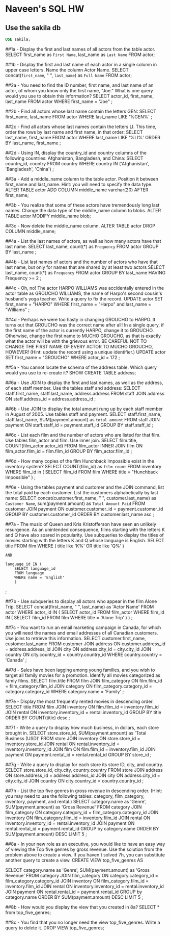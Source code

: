 # Naveen's SQL HW

## Use the sakila db

```sql
USE sakila;
```

##1a - Display the first and last names of all actors from the table actor.
SELECT
	first_name as `First Name`,
    last_name as `Last Name`
FROM actor;

##1b - Display the first and last name of each actor in a single column in upper case letters. Name the column Actor Name.
SELECT concat(`first_name`, " ", `last_name`) as `Full Name`
FROM actor;


##2a - You need to find the ID number, first name, and last name of an actor, of whom you know only the first name, "Joe." What is one query would you use to obtain this information?
SELECT
	actor_id,
    first_name,
    last_name
FROM
	actor
WHERE
	first_name = "Joe"
;

##2b - Find all actors whose last name contain the letters GEN:
SELECT
	first_name,
    last_name
FROM actor
WHERE
	last_name LIKE '%GEN%'
;

##2c - Find all actors whose last names contain the letters LI. This time, order the rows by last name and first name, in that order:
SELECT
    last_name,
    first_name
FROM actor
WHERE
	last_name LIKE '%LI%'
ORDER BY
	last_name,
    first_name
;

##2d - Using IN, display the country_id and country columns of the following countries: Afghanistan, Bangladesh, and China:
SELECT
	country_id,
    country
FROM
	country
WHERE
	country IN ('Afghanistan', 'Bangladesh', 'China')
;


##3a - Add a middle_name column to the table actor. Position it between first_name and last_name. Hint: you will need to specify the data type.
ALTER TABLE actor
ADD COLUMN middle_name varchar(20) AFTER first_name;

##3b - You realize that some of these actors have tremendously long last names. Change the data type of the middle_name column to blobs.
ALTER TABLE actor MODIFY middle_name blob;

##3c - Now delete the middle_name column.
ALTER TABLE actor DROP COLUMN middle_name;


##4a - List the last names of actors, as well as how many actors have that last name.
SELECT
	last_name,
    count(*) as `Frequency`
FROM
	actor
GROUP BY
	last_name
;

##4b - List last names of actors and the number of actors who have that last name, but only for names that are shared by at least two actors
SELECT
	last_name,
    count(*) as `Frequency`
FROM
	actor
GROUP BY
	last_name
HAVING
	Frequency >= 2
;

##4c - Oh, no! The actor HARPO WILLIAMS was accidentally entered in the actor table as GROUCHO WILLIAMS, the name of Harpo's second cousin's husband's yoga teacher. Write a query to fix the record.
UPDATE
	actor
SET
	first_name = "HARPO"
WHERE
	first_name = "Harpo" and
    last_name = "Williams"
;

##4d - Perhaps we were too hasty in changing GROUCHO to HARPO. It turns out that GROUCHO was the correct name after all! In a single query, if the first name of the actor is currently HARPO, change it to GROUCHO. Otherwise, change the first name to MUCHO GROUCHO, as that is exactly what the actor will be with the grievous error. BE CAREFUL NOT TO CHANGE THE FIRST NAME OF EVERY ACTOR TO MUCHO GROUCHO, HOWEVER! (Hint: update the record using a unique identifier.)
UPDATE
	actor
SET
	first_name = "GROUCHO"
WHERE
	actor_id = 172
;


##5a - You cannot locate the schema of the address table. Which query would you use to re-create it?
SHOW CREATE TABLE address;


##6a - Use JOIN to display the first and last names, as well as the address, of each staff member. Use the tables staff and address:
SELECT
	staff.first_name,
    staff.last_name,
    address.address
FROM staff
JOIN address
ON
	staff.address_id = address.address_id
;

##6b - Use JOIN to display the total amount rung up by each staff member in August of 2005. Use tables staff and payment.
SELECT
	staff.first_name,
    staff.last_name,
    SUM(payment.amount) as `total amount`
FROM staff
JOIN payment
ON
	staff.staff_id = payment.staff_id
GROUP BY
	staff.staff_id
;

##6c - List each film and the number of actors who are listed for that film. Use tables film_actor and film. Use inner join.
SELECT
	film.title,
    COUNT(film_actor.actor_id)
FROM film_actor
INNER JOIN film
ON
	film_actor.film_id = film.film_id
GROUP BY
	film_actor.film_id
;

##6d - How many copies of the film Hunchback Impossible exist in the inventory system?
SELECT
	COUNT(film_id) as `film count`
FROM
	inventory
WHERE film_id in (
	SELECT
		film_id
	FROM
		film
	WHERE
		title = "Hunchback Impossible"
	)
;

##6e - Using the tables payment and customer and the JOIN command, list the total paid by each customer. List the customers alphabetically by last name:
SELECT
	concat(customer.first_name, " ", customer.last_name) as `Customer Name`,
    sum(payment.amount) as `Total Amount Paid`
FROM customer
JOIN payment
ON customer.customer_id = payment.customer_id
GROUP BY
	customer.customer_id
ORDER BY
	customer.last_name asc
;


##7a - The music of Queen and Kris Kristofferson have seen an unlikely resurgence. As an unintended consequence, films starting with the letters K and Q have also soared in popularity. Use subqueries to display the titles of movies starting with the letters K and Q whose language is English.
SELECT title
FROM film
WHERE
	(
	title like 'K%' OR
    title like 'Q%'
    )

    AND

    language_id IN (
		SELECT language_id
		FROM language
		WHERE name = 'English'
		)
;

##7b - Use subqueries to display all actors who appear in the film Alone Trip.
SELECT
	concat(first_name, " ", last_name) as 'Actor Name'
FROM actor
WHERE actor_id IN (
	SELECT actor_id
    FROM film_actor
    WHERE film_id IN (
		SELECT film_id
        FROM film
        WHERE title = 'Alone Trip'
        )
	)
;

##7c - You want to run an email marketing campaign in Canada, for which you will need the names and email addresses of all Canadian customers. Use joins to retrieve this information.
SELECT
	customer.first_name,
    customer.last_name
FROM customer
JOIN address ON customer.address_id = address.address_id
JOIN city ON address.city_id = city.city_id
JOIN country ON city.country_id = country.country_id
WHERE country.country = 'Canada'
;

##7d - Sales have been lagging among young families, and you wish to target all family movies for a promotion. Identify all movies categorized as famiy films.
SELECT film.title
FROM film
JOIN film_category ON film.film_id = film_category.film_id
JOIN category ON film_category.category_id = category.category_id
WHERE category.name = 'Family'
;

##7e - Display the most frequently rented movies in descending order.
SELECT title
FROM film
JOIN inventory ON film.film_id = inventory.film_id
JOIN rental ON inventory.inventory_id = rental.inventory_id
GROUP BY title
ORDER BY COUNT(title) desc
;

##7f - Write a query to display how much business, in dollars, each store brought in.
SELECT
	store.store_id,
    SUM(payment.amount) as 'Total Business (USD)'
FROM store
JOIN inventory ON store.store_id = inventory.store_id
JOIN rental ON rental.inventory_id = inventory.inventory_id
JOIN film ON film.film_id = inventory.film_id
JOIN payment ON payment.rental_id = rental.rental_id
GROUP BY store_id
;

##7g - Write a query to display for each store its store ID, city, and country.
SELECT
	store.store_id,
    city.city,
    country.country
FROM store
JOIN address ON store.address_id = address.address_id
JOIN city ON address.city_id = city.city_id
JOIN country ON city.country_id = country.country_id
;

##7h - List the top five genres in gross revenue in descending order. (Hint: you may need to use the following tables: category, film_category, inventory, payment, and rental.)
SELECT
	category.name as 'Genre',
    SUM(payment.amount) as 'Gross Revenue'
FROM category
JOIN film_category ON category.category_id = film_category.category_id
JOIN inventory ON film_category.film_id = inventory.film_id
JOIN rental ON inventory.inventory_id = rental.inventory_id
JOIN payment ON rental.rental_id = payment.rental_id
GROUP by category.name
ORDER BY SUM(payment.amount) DESC LIMIT 5
;


##8a - In your new role as an executive, you would like to have an easy way of viewing the Top five genres by gross revenue. Use the solution from the problem above to create a view. If you haven't solved 7h, you can substitute another query to create a view.
CREATE VIEW top_five_genres AS

SELECT
	category.name as 'Genre',
    SUM(payment.amount) as 'Gross Revenue'
FROM category
JOIN film_category ON category.category_id = film_category.category_id
JOIN inventory ON film_category.film_id = inventory.film_id
JOIN rental ON inventory.inventory_id = rental.inventory_id
JOIN payment ON rental.rental_id = payment.rental_id
GROUP by category.name
ORDER BY SUM(payment.amount) DESC LIMIT 5
;

##8b - How would you display the view that you created in 8a?
SELECT * from top_five_genres;

##8c - You find that you no longer need the view top_five_genres. Write a query to delete it.
DROP VIEW top_five_genres;
